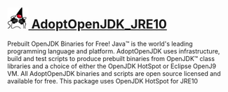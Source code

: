 # [<img src="AdoptOpenJDK.png" width="48" height="48"/> AdoptOpenJDK_JRE10](https://chocolatey.org/packages/kfa)

Prebuilt OpenJDK Binaries for Free!
Java™ is the world's leading programming language and platform. AdoptOpenJDK uses infrastructure, build and test scripts to produce prebuilt binaries from OpenJDK™ class libraries and a choice of either the OpenJDK HotSpot or Eclipse OpenJ9 VM.
All AdoptOpenJDK binaries and scripts are open source licensed and available for free. This package uses OpenJDK HotSpot for JRE10